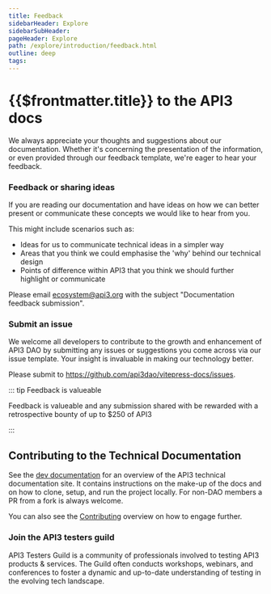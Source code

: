 ```yaml
---
title: Feedback
sidebarHeader: Explore
sidebarSubHeader:
pageHeader: Explore
path: /explore/introduction/feedback.html
outline: deep
tags:
---
```


<PageHeader/>

<SearchHighlight/>

<FlexStartTag/>

# {{$frontmatter.title}} to the API3 docs

We always appreciate your thoughts and suggestions about our documentation.
Whether it's concerning the presentation of the information, or even provided
through our feedback template, we're eager to hear your feedback.

### Feedback or sharing ideas

If you are reading our documentation and have ideas on how we can better present
or communicate these concepts we would like to hear from you.

This might include scenarios such as:

- Ideas for us to communicate technical ideas in a simpler way
- Areas that you think we could emphasise the 'why' behind our technical design
- Points of difference within API3 that you think we should further highlight or
  communicate

Please email ecosystem@api3.org with the subject "Documentation feedback
submission".

### Submit an issue

We welcome all developers to contribute to the growth and enhancement of API3
DAO by submitting any issues or suggestions you come across via our issue
template. Your insight is invaluable in making our technology better.

Please submit to https://github.com/api3dao/vitepress-docs/issues.

::: tip Feedback is valueable

Feedback is valueable and any submission shared with be rewarded with a retrospective bounty of up to $250 of API3 

:::

## Contributing to the Technical Documentation

See the [dev documentation](/dev/) for an overview of the API3 technical
documentation site. It contains instructions on the make-up of the docs and on
how to clone, setup, and run the project locally. For non-DAO members a PR from
a fork is always welcome.

You can also see the [Contributing](/docs/explore/introduction/contributing.md) overview on how to engage further.

### Join the API3 testers guild

API3 Testers Guild is a community of professionals involved to testing API3
products & services. The Guild often conducts workshops, webinars, and
conferences to foster a dynamic and up-to-date understanding of testing in the
evolving tech landscape.

<FlexEndTag/>
